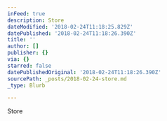 ```yaml
---
inFeed: true
description: Store
dateModified: '2018-02-24T11:18:25.829Z'
datePublished: '2018-02-24T11:18:26.390Z'
title: ''
author: []
publisher: {}
via: {}
starred: false
datePublishedOriginal: '2018-02-24T11:18:26.390Z'
sourcePath: _posts/2018-02-24-store.md
_type: Blurb

---
```

Store